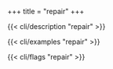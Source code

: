 +++
title = "repair"
+++

{{< cli/description "repair" >}}

{{< cli/examples "repair" >}}

{{< cli/flags "repair" >}}